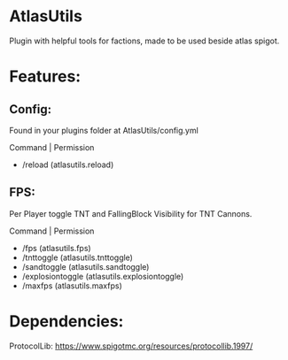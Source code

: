 # AtlasUtils
Plugin with helpful tools for factions, made to be used beside atlas spigot.

# Features:
## Config:
Found in your plugins folder at AtlasUtils/config.yml

Command | Permission
- /reload (atlasutils.reload)

## FPS:
Per Player toggle TNT and FallingBlock Visibility for TNT Cannons.

Command | Permission
- /fps (atlasutils.fps)
- /tnttoggle (atlasutils.tnttoggle)
- /sandtoggle (atlasutils.sandtoggle)
- /explosiontoggle (atlasutils.explosiontoggle)
- /maxfps (atlasutils.maxfps)

# Dependencies:
ProtocolLib: https://www.spigotmc.org/resources/protocollib.1997/
